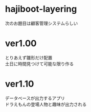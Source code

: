 # hajiboot-layering
  次のお題目は顧客管理システムらしい

# ver1.00
とりあえず雛形だけ配置  
土日に時間見つけて可能な限り作る  

# ver1.10
データベースが出力するアプリ  
ドラえもんの登場人物と趣味が出力される  
